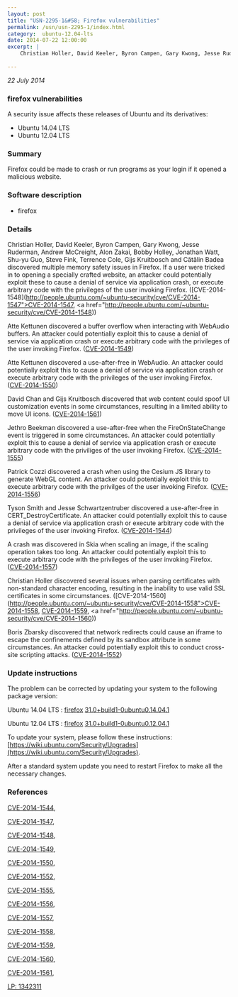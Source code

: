 ```yaml
---
layout: post
title: "USN-2295-1&#58; Firefox vulnerabilities"
permalink: /usn/usn-2295-1/index.html
category:  ubuntu-12.04-lts
date: 2014-07-22 12:00:00
excerpt: |
    Christian Holler, David Keeler, Byron Campen, Gary Kwong, Jesse Ruderman, Andrew McCreight, Alon Zakai, Bobby Holley, Jonathan Watt, Shu-yu Guo, Steve Fink, Terrence Cole, Gijs Kruitbosch and Cătălin Badea discovered multiple memory safety issues in Firefox. If a user were tricked in to opening a specially crafted website, an attacker could potentially exploit these to cause a denial of service via application crash, or execute arbitrary code with the privileges of the user invoking Firefox. ([CVE-2014-1548](http://people.ubuntu.com/~ubuntu-security/cve/CVE-2014-1547">CVE-2014-1547</a>, <a href="http://people.ubuntu.com/~ubuntu-security/cve/CVE-2014-1548))
    
--- 
```

 
 

*22 July 2014*

### firefox vulnerabilities

A security issue affects these releases of Ubuntu and its derivatives:

* Ubuntu 14.04 LTS
* Ubuntu 12.04 LTS

### Summary

Firefox could be made to crash or run programs as your login if it opened a malicious website.

### Software description

* firefox 

### Details

Christian Holler, David Keeler, Byron Campen, Gary Kwong, Jesse Ruderman, Andrew McCreight, Alon Zakai, Bobby Holley, Jonathan Watt, Shu-yu Guo, Steve Fink, Terrence Cole, Gijs Kruitbosch and Cătălin Badea discovered multiple memory safety issues in Firefox. If a user were tricked in to opening a specially crafted website, an attacker could potentially exploit these to cause a denial of service via application crash, or execute arbitrary code with the privileges of the user invoking Firefox. ([CVE-2014-1548](http://people.ubuntu.com/~ubuntu-security/cve/CVE-2014-1547">CVE-2014-1547</a>, <a href="http://people.ubuntu.com/~ubuntu-security/cve/CVE-2014-1548))

Atte Kettunen discovered a buffer overflow when interacting with WebAudio buffers. An attacker could potentially exploit this to cause a denial of service via application crash or execute arbitrary code with the privileges of the user invoking Firefox. ([CVE-2014-1549](http://people.ubuntu.com/~ubuntu-security/cve/CVE-2014-1549))

Atte Kettunen discovered a use-after-free in WebAudio. An attacker could potentially exploit this to cause a denial of service via application crash or execute arbitrary code with the privileges of the user invoking Firefox. ([CVE-2014-1550](http://people.ubuntu.com/~ubuntu-security/cve/CVE-2014-1550))

David Chan and Gijs Kruitbosch discovered that web content could spoof UI customization events in some circumstances, resulting in a limited ability to move UI icons. ([CVE-2014-1561](http://people.ubuntu.com/~ubuntu-security/cve/CVE-2014-1561))

Jethro Beekman discovered a use-after-free when the FireOnStateChange event is triggered in some circumstances. An attacker could potentially exploit this to cause a denial of service via application crash or execute arbitrary code with the priviliges of the user invoking Firefox. ([CVE-2014-1555](http://people.ubuntu.com/~ubuntu-security/cve/CVE-2014-1555))

Patrick Cozzi discovered a crash when using the Cesium JS library to generate WebGL content. An attacker could potentially exploit this to execute arbitrary code with the privilges of the user invoking Firefox. ([CVE-2014-1556](http://people.ubuntu.com/~ubuntu-security/cve/CVE-2014-1556))

Tyson Smith and Jesse Schwartzentruber discovered a use-after-free in CERT_DestroyCertificate. An attacker could potentially exploit this to cause a denial of service via application crash or execute arbitrary code with the privileges of the user invoking Firefox. ([CVE-2014-1544](http://people.ubuntu.com/~ubuntu-security/cve/CVE-2014-1544))

A crash was discovered in Skia when scaling an image, if the scaling operation takes too long. An attacker could potentially exploit this to execute arbitrary code with the privileges of the user invoking Firefox. ([CVE-2014-1557](http://people.ubuntu.com/~ubuntu-security/cve/CVE-2014-1557))

Christian Holler discovered several issues when parsing certificates with non-standard character encoding, resulting in the inability to use valid SSL certificates in some circumstances. ([CVE-2014-1560](http://people.ubuntu.com/~ubuntu-security/cve/CVE-2014-1558">CVE-2014-1558</a>, <a href="http://people.ubuntu.com/~ubuntu-security/cve/CVE-2014-1559">CVE-2014-1559</a>, <a href="http://people.ubuntu.com/~ubuntu-security/cve/CVE-2014-1560))

Boris Zbarsky discovered that network redirects could cause an iframe to escape the confinements defined by its sandbox attribute in some circumstances. An attacker could potentially exploit this to conduct cross-site scripting attacks. ([CVE-2014-1552](http://people.ubuntu.com/~ubuntu-security/cve/CVE-2014-1552)) 

### Update instructions

The problem can be corrected by updating your system to the following package version:

Ubuntu 14.04 LTS
 : [firefox](https://launchpad.net/ubuntu/+source/firefox) <span> [31.0+build1-0ubuntu0.14.04.1](https://launchpad.net/ubuntu/+source/firefox/31.0+build1-0ubuntu0.14.04.1) </span> 

Ubuntu 12.04 LTS
 : [firefox](https://launchpad.net/ubuntu/+source/firefox) <span> [31.0+build1-0ubuntu0.12.04.1](https://launchpad.net/ubuntu/+source/firefox/31.0+build1-0ubuntu0.12.04.1) </span> 

To update your system, please follow these instructions: [https://wiki.ubuntu.com/Security/Upgrades](https://wiki.ubuntu.com/Security/Upgrades).

After a standard system update you need to restart Firefox to make all the necessary changes. 

### References

 
 [CVE-2014-1544](http://people.ubuntu.com/~ubuntu-security/cve/CVE-2014-1544), 

 [CVE-2014-1547](http://people.ubuntu.com/~ubuntu-security/cve/CVE-2014-1547), 

 [CVE-2014-1548](http://people.ubuntu.com/~ubuntu-security/cve/CVE-2014-1548), 

 [CVE-2014-1549](http://people.ubuntu.com/~ubuntu-security/cve/CVE-2014-1549), 

 [CVE-2014-1550](http://people.ubuntu.com/~ubuntu-security/cve/CVE-2014-1550), 

 [CVE-2014-1552](http://people.ubuntu.com/~ubuntu-security/cve/CVE-2014-1552), 

 [CVE-2014-1555](http://people.ubuntu.com/~ubuntu-security/cve/CVE-2014-1555), 

 [CVE-2014-1556](http://people.ubuntu.com/~ubuntu-security/cve/CVE-2014-1556), 

 [CVE-2014-1557](http://people.ubuntu.com/~ubuntu-security/cve/CVE-2014-1557), 

 [CVE-2014-1558](http://people.ubuntu.com/~ubuntu-security/cve/CVE-2014-1558), 

 [CVE-2014-1559](http://people.ubuntu.com/~ubuntu-security/cve/CVE-2014-1559), 

 [CVE-2014-1560](http://people.ubuntu.com/~ubuntu-security/cve/CVE-2014-1560), 

 [CVE-2014-1561](http://people.ubuntu.com/~ubuntu-security/cve/CVE-2014-1561), 

 [LP: 1342311](https://launchpad.net/bugs/1342311)
 

